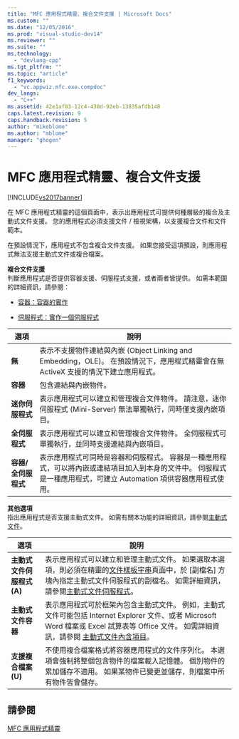 ```yaml
---
title: "MFC 應用程式精靈、複合文件支援 | Microsoft Docs"
ms.custom: ""
ms.date: "12/05/2016"
ms.prod: "visual-studio-dev14"
ms.reviewer: ""
ms.suite: ""
ms.technology: 
  - "devlang-cpp"
ms.tgt_pltfrm: ""
ms.topic: "article"
f1_keywords: 
  - "vc.appwiz.mfc.exe.compdoc"
dev_langs: 
  - "C++"
ms.assetid: 42e1af83-12c4-438d-92eb-13835afdb148
caps.latest.revision: 9
caps.handback.revision: 5
author: "mikeblome"
ms.author: "mblome"
manager: "ghogen"
---
```

# MFC 應用程式精靈、複合文件支援
[!INCLUDE[vs2017banner](../../assembler/inline/includes/vs2017banner.md)]

在 MFC 應用程式精靈的這個頁面中，表示出應用程式可提供何種層級的複合及主動式文件支援。  您的應用程式必須支援文件 \/ 檢視架構，以支援複合文件和文件範本。  
  
 在預設情況下，應用程式不包含複合文件支援。  如果您接受這項預設，則應用程式無法支援主動式文件或複合檔案。  
  
 **複合文件支援**  
 判斷應用程式是否提供容器支援、伺服程式支援，或者兩者皆提供。  如需本範圍的詳細資訊，請參閱：  
  
-   [容器：容器的實作](../../mfc/containers-implementing-a-container.md)  
  
-   [伺服程式：實作一個伺服程式](../../mfc/servers-implementing-a-server.md)  
  
|選項|說明|  
|--------|--------|  
|**無**|表示不支援物件連結與內嵌 \(Object Linking and Embedding，OLE\)。  在預設情況下，應用程式精靈會在無 ActiveX 支援的情況下建立應用程式。|  
|**容器**|包含連結與內嵌物件。|  
|**迷你伺服程式**|表示應用程式可以建立和管理複合文件物件。  請注意，迷你伺服程式 \(Mini\-Server\) 無法單獨執行，同時僅支援內嵌項目。|  
|**全伺服程式**|表示應用程式可以建立和管理複合文件物件。  全伺服程式可單獨執行，並同時支援連結與內嵌項目。|  
|**容器\/全伺服程式**|表示應用程式可同時是容器和伺服程式。  容器是一種應用程式，可以將內嵌或連結項目加入到本身的文件中。  伺服程式是一種應用程式，可建立 Automation 項供容器應用程式使用。|  
  
 **其他選項**  
 指出應用程式是否支援主動式文件。  如需有關本功能的詳細資訊，請參閱[主動式文件](../../mfc/active-documents.md)。  
  
|選項|說明|  
|--------|--------|  
|**主動式文件伺服程式\(A\)**|表示應用程式可以建立和管理主動式文件。  如果選取本選項，則必須在精靈的[文件樣板字串](../../mfc/reference/document-template-strings-mfc-application-wizard.md)頁面中，於 \[副檔名\] 方塊內指定主動式文件伺服程式的副檔名。  如需詳細資訊，請參閱[主動式文件伺服程式](../../mfc/active-document-servers.md)。|  
|**主動式文件容器**|表示應用程式可於框架內包含主動式文件。  例如，主動式文件可能包括 Internet Explorer 文件、或者 Microsoft Word 檔案或 Excel 試算表等 Office 文件。  如需詳細資訊，請參閱 [主動式文件內含項目](../../mfc/active-document-containment.md)。|  
|**支援複合檔案\(U\)**|不使用複合檔案格式將容器應用程式的文件序列化。  本選項會強制將整個包含物件的檔案載入記憶體。  個別物件的累加儲存不適用。  如果某物件已變更並儲存，則檔案中所有物件皆會儲存。|  
  
## 請參閱  
 [MFC 應用程式精靈](../../mfc/reference/mfc-application-wizard.md)
